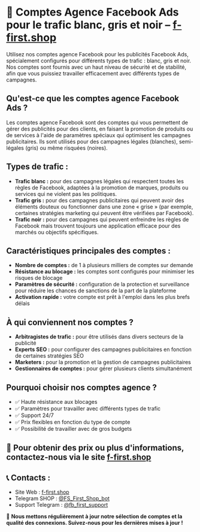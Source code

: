 # 📡 Comptes Agence Facebook Ads pour le trafic blanc, gris et noir – [f-first.shop](https://f-first.shop/en)

Utilisez nos comptes agence Facebook pour les publicités Facebook Ads, spécialement configurés pour différents types de trafic : blanc, gris et noir. Nos comptes sont fournis avec un haut niveau de sécurité et de stabilité, afin que vous puissiez travailler efficacement avec différents types de campagnes.

## Qu'est-ce que les comptes agence Facebook Ads ?  
Les comptes agence Facebook sont des comptes qui vous permettent de gérer des publicités pour des clients, en faisant la promotion de produits ou de services à l'aide de paramètres spéciaux qui optimisent les campagnes publicitaires. Ils sont utilisés pour des campagnes légales (blanches), semi-légales (gris) ou même risquées (noires).

## Types de trafic :
- **Trafic blanc :** pour des campagnes légales qui respectent toutes les règles de Facebook, adaptées à la promotion de marques, produits ou services qui ne violent pas les politiques.
- **Trafic gris :** pour des campagnes publicitaires qui peuvent avoir des éléments douteux ou fonctionner dans une zone « grise » (par exemple, certaines stratégies marketing qui peuvent être vérifiées par Facebook).
- **Trafic noir :** pour des campagnes qui peuvent enfreindre les règles de Facebook mais trouvent toujours une application efficace pour des marchés ou objectifs spécifiques.

## Caractéristiques principales des comptes :
- **Nombre de comptes :** de 1 à plusieurs milliers de comptes sur demande
- **Résistance au blocage :** les comptes sont configurés pour minimiser les risques de blocage
- **Paramètres de sécurité :** configuration de la protection et surveillance pour réduire les chances de sanctions de la part de la plateforme
- **Activation rapide :** votre compte est prêt à l'emploi dans les plus brefs délais

## À qui conviennent nos comptes ?
- **Arbitragistes de trafic :** pour être utilisés dans divers secteurs de la publicité
- **Experts SEO :** pour configurer des campagnes publicitaires en fonction de certaines stratégies SEO
- **Marketers :** pour la promotion et la gestion de campagnes publicitaires
- **Gestionnaires de comptes :** pour gérer plusieurs clients simultanément

## Pourquoi choisir nos comptes agence ?
- ✅ Haute résistance aux blocages
- ✅ Paramètres pour travailler avec différents types de trafic
- ✅ Support 24/7
- ✅ Prix flexibles en fonction du type de compte
- ✅ Possibilité de travailler avec de gros budgets

## 💬 Pour obtenir des prix ou plus d'informations, contactez-nous via le site [f-first.shop](https://f-first.shop/en)

## 📞 Contacts :
- Site Web : [f-first.shop](https://f-first.shop/en)
- Telegram SHOP : [@FS_First_Shop_bot](https://t.me/FS_First_Shop_bot)
- Support Telegram : [@fb_first_support](https://t.me/fb_first_support)

🔔 **Nous mettons régulièrement à jour notre sélection de comptes et la qualité des connexions. Suivez-nous pour les dernières mises à jour !**

